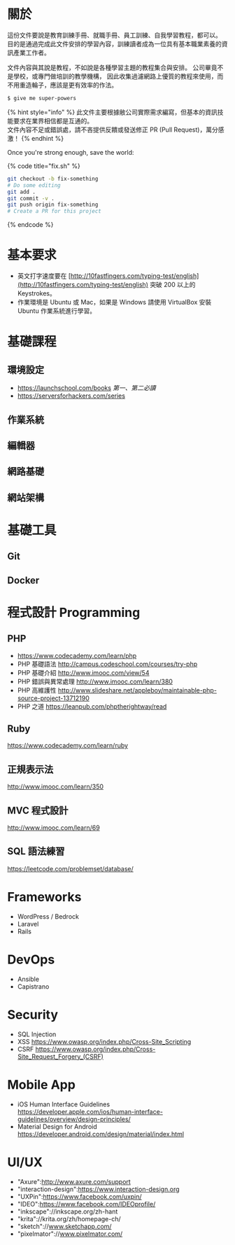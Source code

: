 # 關於

這份文件要說是教育訓練手冊、就職手冊、員工訓練、自我學習教程，都可以。   
目的是通過完成此文件安排的學習內容，訓練讀者成為一位具有基本職業素養的資訊產業工作者。

文件內容與其說是教程，不如說是各種學習主題的教程集合與安排。
公司畢竟不是學校，或專門做培訓的教學機構，
因此收集過濾網路上優質的教程來使用，而不用重造輪子，應該是更有效率的作法。

```text
$ give me super-powers
```

{% hint style="info" %}
此文件主要根據敝公司實際需求編寫，但基本的資訊技能要求在業界相信都是互通的。   
文件內容不足或錯誤處，請不吝提供反饋或發送修正 PR (Pull Request)，萬分感激！
{% endhint %}

Once you're strong enough, save the world:

{% code title="fix.sh" %}
```bash
git checkout -b fix-something
# Do some editing
git add .
git commit -v .
git push origin fix-something
# Create a PR for this project
```
{% endcode %}

# 基本要求

* 英文打字速度要在 [http://10fastfingers.com/typing-test/english](http://10fastfingers.com/typing-test/english) 突破 200 以上的 Keystrokes。
* 作業環境是 Ubuntu 或 Mac，如果是 Windows 請使用 VirtualBox 安裝 Ubuntu 作業系統進行學習。

# 基礎課程

## 環境設定

* https://launchschool.com/books *第一、第二必讀*
* https://serversforhackers.com/series

## 作業系統

## 編輯器

## 網路基礎

## 網站架構

# 基礎工具

## Git

## Docker

# 程式設計 Programming

## PHP

* https://www.codecademy.com/learn/php
* PHP 基礎語法 http://campus.codeschool.com/courses/try-php
* PHP 基礎介紹 http://www.imooc.com/view/54
* PHP 錯誤與異常處理 http://www.imooc.com/learn/380
* PHP 高維護性 http://www.slideshare.net/appleboy/maintainable-php-source-project-13712190
* PHP 之道 https://leanpub.com/phptherightway/read

## Ruby

https://www.codecademy.com/learn/ruby

## 正規表示法

http://www.imooc.com/learn/350

## MVC 程式設計

http://www.imooc.com/learn/69

## SQL 語法練習

https://leetcode.com/problemset/database/

# Frameworks

* WordPress / Bedrock
* Laravel
* Rails

# DevOps

* Ansible
* Capistrano

# Security

* SQL Injection
* XSS https://www.owasp.org/index.php/Cross-Site_Scripting
* CSRF https://www.owasp.org/index.php/Cross-Site_Request_Forgery_(CSRF)


# Mobile App

* iOS Human Interface Guidelines https://developer.apple.com/ios/human-interface-guidelines/overview/design-principles/
* Material Design for Android https://developer.android.com/design/material/index.html

# UI/UX

* "Axure":http://www.axure.com/support
* "interaction-design":https://www.interaction-design.org
* "UXPin":https://www.facebook.com/uxpin/
* "IDEO":https://www.facebook.com/IDEOprofile/
* "inkscape"://inkscape.org/zh-hant
* "krita"://krita.org/zh/homepage-ch/
* "sketch"://www.sketchapp.com/
* "pixelmator"://www.pixelmator.com/
